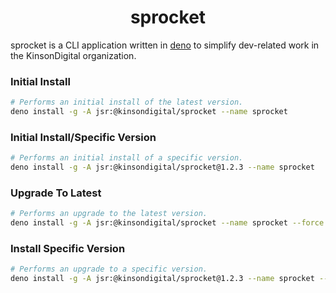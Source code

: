 <h1 style="border:0;font-weight:bold" align="center">sprocket</h1>

sprocket is a CLI application written in [deno](https://deno.com/) to simplify dev-related work in the KinsonDigital organization.

### Initial Install
```bash
# Performs an initial install of the latest version.
deno install -g -A jsr:@kinsondigital/sprocket --name sprocket
```

### Initial Install/Specific Version
```bash
# Performs an initial install of a specific version.
deno install -g -A jsr:@kinsondigital/sprocket@1.2.3 --name sprocket
```

### Upgrade To Latest
```bash
# Performs an upgrade to the latest version.
deno install -g -A jsr:@kinsondigital/sprocket --name sprocket --force
```


### Install Specific Version
```bash
# Performs an upgrade to a specific version.
deno install -g -A jsr:@kinsondigital/sprocket@1.2.3 --name sprocket --force
```
